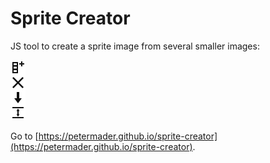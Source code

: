 # Sprite Creator
JS tool to create a sprite image from several smaller images:

![res/sprite.png](res/sprite.png)

Go to [https://petermader.github.io/sprite-creator](https://petermader.github.io/sprite-creator).
